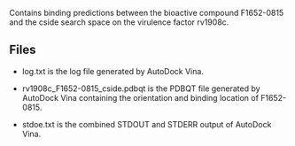 Contains binding predictions between the bioactive compound F1652-0815 and the cside search space on the virulence factor rv1908c.

## Files

- log.txt is the log file generated by AutoDock Vina.

- rv1908c_F1652-0815_cside.pdbqt is the PDBQT file generated by AutoDock Vina containing the orientation and binding location of F1652-0815.

- stdoe.txt is the combined STDOUT and STDERR output of AutoDock Vina.

